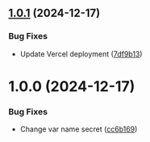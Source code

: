 ## [1.0.1](https://github.com/MisterAlfred/web-front/compare/v1.0.0...v1.0.1) (2024-12-17)


### Bug Fixes

* Update Vercel deployment ([7df9b13](https://github.com/MisterAlfred/web-front/commit/7df9b139324a1c136baf150bf0c49453cfea515f))

# 1.0.0 (2024-12-17)


### Bug Fixes

* Change var name secret ([cc6b169](https://github.com/MisterAlfred/web-front/commit/cc6b169bfab6f5353ed6b27740842f71bfcc987f))
